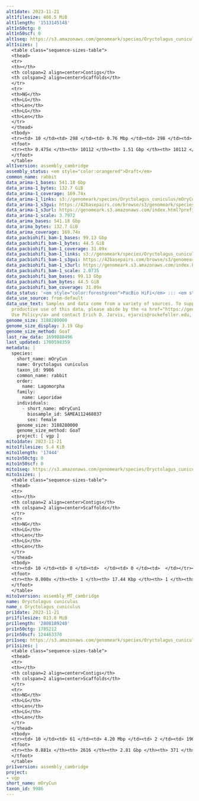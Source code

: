 ```yaml
---
alt1date: 2023-11-21
alt1filesize: 408.5 MiB
alt1length: '1513145148'
alt1n50ctg: 0
alt1n50scf: 0
alt1seq: https://s3.amazonaws.com/genomeark/species/Oryctolagus_cuniculus/mOryCun1/assembly_cambridge/mOryCun1.alt.asm.20231121.fasta.gz
alt1sizes: |
  <table class="sequence-sizes-table">
  <thead>
  <tr>
  <th></th>
  <th colspan=2 align=center>Contigs</th>
  <th colspan=2 align=center>Scaffolds</th>
  </tr>
  <tr>
  <th>NG</th>
  <th>LG</th>
  <th>Len</th>
  <th>LG</th>
  <th>Len</th>
  </tr>
  </thead>
  <tbody>
  <tr><td> 10 </td><td> 298 </td><td> 0.76 Mbp </td><td> 298 </td><td> 0.76 Mbp </td></tr><tr><td> 20 </td><td> 837 </td><td> 472.83 Kbp </td><td> 837 </td><td> 472.83 Kbp </td></tr><tr><td> 30 </td><td> 1729 </td><td> 269.49 Kbp </td><td> 1729 </td><td> 269.49 Kbp </td></tr><tr><td> 40 </td><td> 3693 </td><td> 88.31 Kbp </td><td> 3693 </td><td> 88.31 Kbp </td></tr><tr style="background-color:#cccccc;"><td> 50 </td><td> 0 </td><td>  </td><td> 0 </td><td>  </td></tr><tr><td> 60 </td><td> 0 </td><td>  </td><td> 0 </td><td>  </td></tr><tr><td> 70 </td><td> 0 </td><td>  </td><td> 0 </td><td>  </td></tr><tr><td> 80 </td><td> 0 </td><td>  </td><td> 0 </td><td>  </td></tr><tr><td> 90 </td><td> 0 </td><td>  </td><td> 0 </td><td>  </td></tr><tr><td> 100 </td><td> 0 </td><td>  </td><td> 0 </td><td>  </td></tr></tbody>
  <tfoot>
  <tr><th> 0.475x </th><th> 10112 </th><th> 1.51 Gbp </th><th> 10112 </th><th> 1.51 Gbp </th></tr>
  </tfoot>
  </table>
alt1version: assembly_cambridge
assembly_status: <em style="color:orangered">Draft</em>
common_name: rabbit
data_arima-1_bases: 541.18 Gbp
data_arima-1_bytes: 132.7 GiB
data_arima-1_coverage: 169.74x
data_arima-1_links: s3://genomeark/species/Oryctolagus_cuniculus/mOryCun1/genomic_data/arima/<br>
data_arima-1_s3gui: https://42basepairs.com/browse/s3/genomeark/species/Oryctolagus_cuniculus/mOryCun1/genomic_data/arima/
data_arima-1_s3url: https://genomeark.s3.amazonaws.com/index.html?prefix=species/Oryctolagus_cuniculus/mOryCun1/genomic_data/arima/
data_arima-1_scale: 3.7972
data_arima_bases: 541.18 Gbp
data_arima_bytes: 132.7 GiB
data_arima_coverage: 169.74x
data_pacbiohifi_bam-1_bases: 99.13 Gbp
data_pacbiohifi_bam-1_bytes: 44.5 GiB
data_pacbiohifi_bam-1_coverage: 31.09x
data_pacbiohifi_bam-1_links: s3://genomeark/species/Oryctolagus_cuniculus/mOryCun1/genomic_data/pacbio_hifi/<br>
data_pacbiohifi_bam-1_s3gui: https://42basepairs.com/browse/s3/genomeark/species/Oryctolagus_cuniculus/mOryCun1/genomic_data/pacbio_hifi/
data_pacbiohifi_bam-1_s3url: https://genomeark.s3.amazonaws.com/index.html?prefix=species/Oryctolagus_cuniculus/mOryCun1/genomic_data/pacbio_hifi/
data_pacbiohifi_bam-1_scale: 2.0735
data_pacbiohifi_bam_bases: 99.13 Gbp
data_pacbiohifi_bam_bytes: 44.5 GiB
data_pacbiohifi_bam_coverage: 31.09x
data_status: '<em style="color:forestgreen">PacBio HiFi</em> ::: <em style="color:forestgreen">Arima</em>'
data_use_source: from-default
data_use_text: Samples and data come from a variety of sources. To support fair and
  productive use of this data, please abide by the <a href="https://genome10k.soe.ucsc.edu/data-use-policies/">Data
  Use Policy</a> and contact Erich D. Jarvis, ejarvis@rockefeller.edu, with any questions.
genome_size: 3188280000
genome_size_display: 3.19 Gbp
genome_size_method: GoaT
last_raw_data: 1699888496
last_updated: 1700598359
metadata: |
  species:
    short_name: mOryCun
    name: Oryctolagus cuniculus
    taxon_id: 9986
    common_name: rabbit
    order:
      name: Lagomorpha
    family:
      name: Leporidae
    individuals:
      - short_name: mOryCun1
        biosample_id: SAMEA112468037
        sex: female
    genome_size: 3188280000
    genome_size_method: GoaT
    project: [ vgp ]
mito1date: 2023-11-21
mito1filesize: 5.4 KiB
mito1length: '17444'
mito1n50ctg: 0
mito1n50scf: 0
mito1seq: https://s3.amazonaws.com/genomeark/species/Oryctolagus_cuniculus/mOryCun1/assembly_MT_cambridge/mOryCun1.MT.20231121.fasta.gz
mito1sizes: |
  <table class="sequence-sizes-table">
  <thead>
  <tr>
  <th></th>
  <th colspan=2 align=center>Contigs</th>
  <th colspan=2 align=center>Scaffolds</th>
  </tr>
  <tr>
  <th>NG</th>
  <th>LG</th>
  <th>Len</th>
  <th>LG</th>
  <th>Len</th>
  </tr>
  </thead>
  <tbody>
  <tr><td> 10 </td><td> 0 </td><td>  </td><td> 0 </td><td>  </td></tr><tr><td> 20 </td><td> 0 </td><td>  </td><td> 0 </td><td>  </td></tr><tr><td> 30 </td><td> 0 </td><td>  </td><td> 0 </td><td>  </td></tr><tr><td> 40 </td><td> 0 </td><td>  </td><td> 0 </td><td>  </td></tr><tr style="background-color:#cccccc;"><td> 50 </td><td> 0 </td><td style="background-color:#ff8888;">  </td><td> 0 </td><td style="background-color:#ff8888;">  </td></tr><tr><td> 60 </td><td> 0 </td><td>  </td><td> 0 </td><td>  </td></tr><tr><td> 70 </td><td> 0 </td><td>  </td><td> 0 </td><td>  </td></tr><tr><td> 80 </td><td> 0 </td><td>  </td><td> 0 </td><td>  </td></tr><tr><td> 90 </td><td> 0 </td><td>  </td><td> 0 </td><td>  </td></tr><tr><td> 100 </td><td> 0 </td><td>  </td><td> 0 </td><td>  </td></tr></tbody>
  <tfoot>
  <tr><th> 0.000x </th><th> 1 </th><th> 17.44 Kbp </th><th> 1 </th><th> 17.44 Kbp </th></tr>
  </tfoot>
  </table>
mito1version: assembly_MT_cambridge
name: Oryctolagus cuniculus
name_: Oryctolagus_cuniculus
pri1date: 2023-11-21
pri1filesize: 813.8 MiB
pri1length: '2808189240'
pri1n50ctg: 1785212
pri1n50scf: 124463370
pri1seq: https://s3.amazonaws.com/genomeark/species/Oryctolagus_cuniculus/mOryCun1/assembly_cambridge/mOryCun1.pri.asm.20231121.fasta.gz
pri1sizes: |
  <table class="sequence-sizes-table">
  <thead>
  <tr>
  <th></th>
  <th colspan=2 align=center>Contigs</th>
  <th colspan=2 align=center>Scaffolds</th>
  </tr>
  <tr>
  <th>NG</th>
  <th>LG</th>
  <th>Len</th>
  <th>LG</th>
  <th>Len</th>
  </tr>
  </thead>
  <tbody>
  <tr><td> 10 </td><td> 61 </td><td> 4.20 Mbp </td><td> 2 </td><td> 196.31 Mbp </td></tr><tr><td> 20 </td><td> 147 </td><td> 3.36 Mbp </td><td> 4 </td><td> 176.14 Mbp </td></tr><tr><td> 30 </td><td> 253 </td><td> 2.74 Mbp </td><td> 5 </td><td> 170.52 Mbp </td></tr><tr><td> 40 </td><td> 383 </td><td> 2.21 Mbp </td><td> 7 </td><td> 162.56 Mbp </td></tr><tr style="background-color:#cccccc;"><td> 50 </td><td> 544 </td><td style="background-color:#88ff88;"> 1.79 Mbp </td><td> 10 </td><td style="background-color:#88ff88;"> 124.46 Mbp </td></tr><tr><td> 60 </td><td> 750 </td><td> 1.36 Mbp </td><td> 12 </td><td> 118.86 Mbp </td></tr><tr><td> 70 </td><td> 1026 </td><td> 0.96 Mbp </td><td> 15 </td><td> 88.62 Mbp </td></tr><tr><td> 80 </td><td> 1451 </td><td> 0.56 Mbp </td><td> 20 </td><td> 51.35 Mbp </td></tr><tr><td> 90 </td><td> 0 </td><td>  </td><td> 0 </td><td>  </td></tr><tr><td> 100 </td><td> 0 </td><td>  </td><td> 0 </td><td>  </td></tr></tbody>
  <tfoot>
  <tr><th> 0.881x </th><th> 2616 </th><th> 2.81 Gbp </th><th> 371 </th><th> 2.81 Gbp </th></tr>
  </tfoot>
  </table>
pri1version: assembly_cambridge
project:
- vgp
short_name: mOryCun
taxon_id: 9986
---
```

